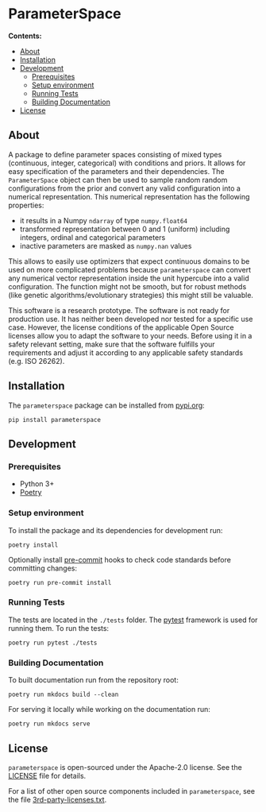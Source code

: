 # ParameterSpace

**Contents:**

- [About](#about)
- [Installation](#installation)
- [Development](#development)
  - [Prerequisites](#prerequisites)
  - [Setup environment](#setup-environment)
  - [Running Tests](#running-tests)
  - [Building Documentation](#building-documentation)
- [License](#license)

## About

A package to define parameter spaces consisting of mixed types (continuous, integer,
categorical) with conditions and priors. It allows for easy specification of the
parameters and their dependencies. The `ParameterSpace` object can then be used to
sample random random configurations from the prior and convert any valid configuration
into a numerical representation. This numerical representation has the following
properties:

- it results in a Numpy `ndarray` of type `numpy.float64`
- transformed representation between 0 and 1 (uniform) including integers, ordinal and
  categorical parameters
- inactive parameters are masked as `numpy.nan` values

This allows to easily use optimizers that expect continuous domains to be used on more
complicated problems because `parameterspace` can convert any numerical vector
representation inside the unit hypercube into a valid configuration. The function might
not be smooth, but for robust methods (like genetic algorithms/evolutionary strategies)
this might still be valuable.

This software is a research prototype. The software is not ready for production use. It
has neither been developed nor tested for a specific use case. However, the license
conditions of the applicable Open Source licenses allow you to adapt the software to
your needs. Before using it in a safety relevant setting, make sure that the software
fulfills your requirements and adjust it according to any applicable safety standards
(e.g. ISO 26262).

## Installation

The `parameterspace` package can be installed from [pypi.org](https://pypi.org):

```
pip install parameterspace
```

## Development

### Prerequisites

- Python 3+
- [Poetry](https://python-poetry.org/docs/#installation)

### Setup environment

To install the package and its dependencies for development run:

```
poetry install
```

Optionally install [pre-commit](https://pre-commit.com) hooks to check code standards
before committing changes:

```
poetry run pre-commit install
```

### Running Tests

The tests are located in the `./tests` folder. The [pytest](https://pytest.org)
framework is used for running them. To run the tests:

```
poetry run pytest ./tests
```

### Building Documentation

To built documentation run from the repository root:

```
poetry run mkdocs build --clean
```

For serving it locally while working on the documentation run:

```
poetry run mkdocs serve
```

## License

`parameterspace` is open-sourced under the Apache-2.0 license. See the
[LICENSE](LICENSE) file for details.

For a list of other open source components included in `parameterspace`, see the file
[3rd-party-licenses.txt](3rd-party-licenses.txt).
